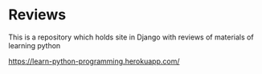 # Reviews
This is a repository which holds site in Django with reviews of materials of learning python

https://learn-python-programming.herokuapp.com/
